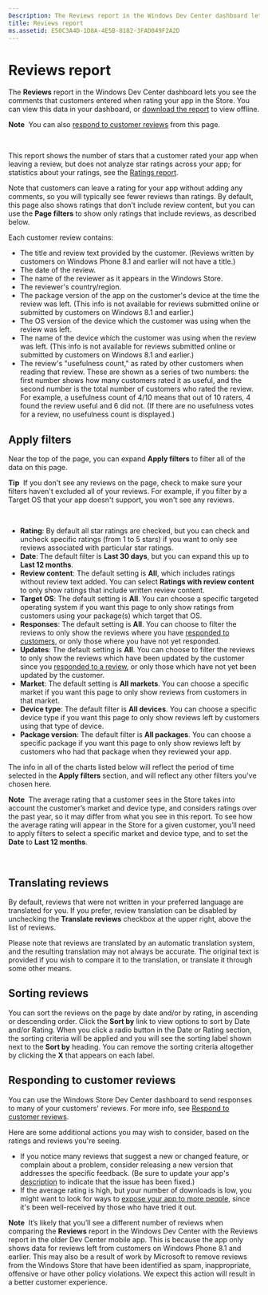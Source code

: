 ```yaml
---
Description: The Reviews report in the Windows Dev Center dashboard lets you see the comments that customers entered when rating your app in the Store.
title: Reviews report
ms.assetid: E50C3A4D-1D8A-4E5B-8182-3FAD049F2A2D
---
```


# Reviews report


The **Reviews** report in the Windows Dev Center dashboard lets you see the comments that customers entered when rating your app in the Store. You can view this data in your dashboard, or [download the report](download-analytic-reports.md) to view offline.

**Note**  You can also [respond to customer reviews](respond-to-customer-reviews.md) from this page.

 

This report shows the number of stars that a customer rated your app when leaving a review, but does not analyze star ratings across your app; for statistics about your ratings, see the [Ratings report](ratings-report.md).

Note that customers can leave a rating for your app without adding any comments, so you will typically see fewer reviews than ratings. By default, this page also shows ratings that don't include review content, but you can use the **Page filters** to show only ratings that include reviews, as described below.


Each customer review contains:

-   The title and review text provided by the customer. (Reviews written by customers on Windows Phone 8.1 and earlier will not have a title.)
-   The date of the review.
-   The name of the reviewer as it appears in the Windows Store.
-   The reviewer's country/region.
-   The package version of the app on the customer's device at the time the review was left. (This info is not available for reviews submitted online or submitted by customers on Windows 8.1 and earlier.)
-   The OS version of the device which the customer was using when the review was left.
-   The name of the device which the customer was using when the review was left. (This info is not available for reviews submitted online or submitted by customers on Windows 8.1 and earlier.)
-   The review's "usefulness count," as rated by other customers when reading that review. These are shown as a series of two numbers: the first number shows how many customers rated it as useful, and the second number is the total number of customers who rated the review. For example, a usefulness count of 4/10 means that out of 10 raters, 4 found the review useful and 6 did not. (If there are no usefulness votes for a review, no usefulness count is displayed.)

## Apply filters


Near the top of the page, you can expand **Apply filters** to filter all of the data on this page.

**Tip**  If you don't see any reviews on the page, check to make sure your filters haven't excluded all of your reviews. For example, if you filter by a Target OS that your app doesn't support, you won't see any reviews.

 

-   **Rating**: By default all star ratings are checked, but you can check and uncheck specific ratings (from 1 to 5 stars) if you want to only see reviews associated with particular star ratings.
-   **Date**: The default filter is **Last 30 days**, but you can expand this up to **Last 12 months**.
-   **Review content**: The default setting is **All**, which includes ratings without review text added. You can select **Ratings with review content** to only show ratings that include written review content.
-   **Target OS**: The default setting is **All**. You can choose a specific targeted operating system if you want this page to only show ratings from customers using your package(s) which target that OS.
-   **Responses**: The default setting is **All**. You can choose to filter the reviews to only show the reviews where you have [responded to customers](respond-to-customer-reviews.md), or only those where you have not yet responded.
-   **Updates**: The default setting is **All**. You can choose to filter the reviews to only show the reviews which have been updated by the customer since you [responded to a review](respond-to-customer-reviews.md), or only those which have not yet been updated by the customer.
-   **Market**: The default setting is **All markets**. You can choose a specific market if you want this page to only show reviews from customers in that market.
-   **Device type**: The default filter is **All devices**. You can choose a specific device type if you want this page to only show reviews left by customers using that type of device.
-   **Package version**: The default filter is **All packages**. You can choose a specific package if you want this page to only show reviews left by customers who had that package when they reviewed your app.

The info in all of the charts listed below will reflect the period of time selected in the **Apply filters** section, and will reflect any other filters you've chosen here.

**Note**  The average rating that a customer sees in the Store takes into account the customer’s market and device type, and considers ratings over the past year, so it may differ from what you see in this report. To see how the average rating will appear in the Store for a given customer, you’ll need to apply filters to select a specific market and device type, and to set the **Date** to **Last 12 months**.

 

## Translating reviews


By default, reviews that were not written in your preferred language are translated for you. If you prefer, review translation can be disabled by unchecking the **Translate reviews** checkbox at the upper right, above the list of reviews.

Please note that reviews are translated by an automatic translation system, and the resulting translation may not always be accurate. The original text is provided if you wish to compare it to the translation, or translate it through some other means.

## Sorting reviews


You can sort the reviews on the page by date and/or by rating, in ascending or descending order. Click the **Sort by** link to view options to sort by Date and/or Rating. When you click a radio button in the Date or Rating section, the sorting criteria will be applied and you will see the sorting label shown next to the **Sort by** heading. You can remove the sorting criteria altogether by clicking the **X** that appears on each label.

## Responding to customer reviews


You can use the Windows Store Dev Center dashboard to send responses to many of your customers' reviews. For more info, see [Respond to customer reviews](respond-to-customer-reviews.md).

Here are some additional actions you may wish to consider, based on the ratings and reviews you're seeing.

-   If you notice many reviews that suggest a new or changed feature, or complain about a problem, consider releasing a new version that addresses the specific feedback. (Be sure to update your app's [description](create-app-descriptions.md) to indicate that the issue has been fixed.)
-   If the average rating is high, but your number of downloads is low, you might want to look for ways to [expose your app to more people](app-promotion-and-customer-engagement.md), since it's been well-received by those who have tried it out.

**Note**  It’s likely that you’ll see a different number of reviews when comparing the **Reviews** report in the Windows Dev Center with the Reviews report in the older Dev Center mobile app. This is because the app only shows data for reviews left from customers on Windows Phone 8.1 and earlier. This may also be a result of work by Microsoft to remove reviews from the Windows Store that have been identified as spam, inappropriate, offensive or have other policy violations. We expect this action will result in a better customer experience.

 

 

 




